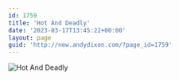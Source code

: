 ```yaml
---
id: 1759
title: 'Hot And Deadly'
date: '2023-03-17T13:45:22+00:00'
layout: page
guid: 'http://new.andydixon.com/?page_id=1759'
---
```


![Hot And Deadly](https://i0.wp.com/assets.g8x2.ldn.idrivee2-23.com/posters/Hot%20And%20Deadly%2001.jpg?w=1200&ssl=1 "Hot And Deadly")